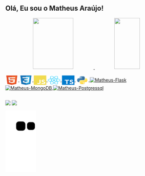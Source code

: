 ## Olá, Eu sou o Matheus Araújo!

              

<div align="center">
  <a href="https://github.com/matheus-araujo-cunha">
  <img height="160em" width="50%" src="https://github-readme-stats.vercel.app/api?username=matheus-araujo-cunha&show_icons=true&theme=ocean_dark&include_all_commits=true&count_private=true"/>
  <img height="160em" width="40%" src="https://github-readme-stats.vercel.app/api/top-langs/?username=matheus-araujo-cunha&layout=compact&langs_count=7&theme=ocean_dark&count_private=true"/>
</div>
<div style="display: inline_block"><br>
<img align="center" alt="Matheus-HTML" height="30" width="40" src="https://raw.githubusercontent.com/devicons/devicon/master/icons/html5/html5-original.svg">
<img align="center" alt="Matheus-CSS" height="30" width="40" src="https://raw.githubusercontent.com/devicons/devicon/master/icons/css3/css3-original.svg">
<img align="center" alt="Matheus-Js" height="30" width="40" src="https://raw.githubusercontent.com/devicons/devicon/master/icons/javascript/javascript-plain.svg">
<img align="center" alt="Matheus-React" height="30" width="40" src="https://raw.githubusercontent.com/devicons/devicon/master/icons/react/react-original.svg">
<img align="center" alt="Matheus-Ts" height="30" width="40" src="https://raw.githubusercontent.com/devicons/devicon/master/icons/typescript/typescript-plain.svg">
<img align="center" alt="Matheus-Python" height="30" width="40" src="https://raw.githubusercontent.com/devicons/devicon/master/icons/python/python-original.svg">
<img align="center" alt="Matheus-Flask" height="30" width="40" src="https://cdn.jsdelivr.net/gh/devicons/devicon/icons/flask/flask-original.svg" />
<img align="center" alt="Matheus-MongoDB" height="30" width="40" src="https://cdn.jsdelivr.net/gh/devicons/devicon/icons/mongodb/mongodb-original.svg" />
<img align="center" alt="Matheus-Postgressql" height="30" width="40" src="https://cdn.jsdelivr.net/gh/devicons/devicon/icons/postgresql/postgresql-original.svg" />
</div> 

          
  
  ##
  
<div>
<a href="https://www.linkedin.com/in/matheus-ara%C3%BAjo-108ab0213/" target="_blank"><img src="https://img.shields.io/badge/-LinkedIn-%230077B5?style=for-the-badge&logo=linkedin&logoColor=white" target="_blank"></a>
<a href="https://www.instagram.com/matheusaraujo_dev" target="_blank"><img src="https://img.shields.io/badge/-Instagram-%23E4405F?style=for-the-badge&logo=instagram&logoColor=white" target="_blank"></a>
</div>
  
![Snake animation](https://github.com/matheus-araujo-cunha/Matheus-Araujo-Cunha/blob/output/github-contribution-grid-snake.svg)  
 
<!---
Matheus-Araujo-Cunha/Matheus-Araujo-Cunha is a ✨ special ✨ repository because its `README.md` (this file) appears on your GitHub profile.
You can click the Preview link to take a look at your changes.
--->
